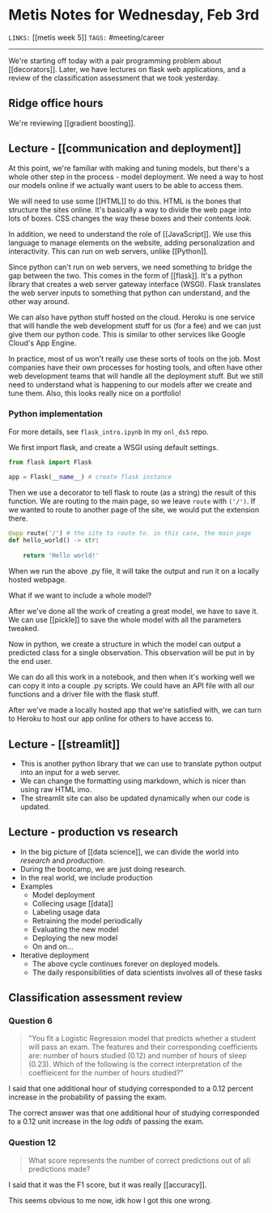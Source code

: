 # Metis Notes for Wednesday, Feb 3rd
`LINKS:` [[metis week 5]]
`TAGS:` #meeting/career

---
We're starting off today with a pair programming problem about [[decorators]]. Later, we have lectures on flask web applications, and a review of the classification assessment that we took yesterday. 

## Ridge office hours
We're reviewing [[gradient boosting]]. 

## Lecture - [[communication and deployment]]
At this point, we're familiar with making and tuning models, but there's a whole other step in the process - model deployment. We need a way to host our models online if we actually want users to be able to access them. 

We will need to use some [[HTML]] to do this. HTML is the bones that structure the sites online. It's basically a way to divide the web page into lots of boxes. CSS changes the way these boxes and their contents *look.*

In addition, we need to understand the role of [[JavaScript]]. We use this language to manage elements on the website, adding personalization and interactivity. This can run on web servers, unlike [[Python]]. 

Since python can't run on web servers, we need something to bridge the gap between the two. This comes in the form of [[flask]]. It's a python library that creates a web server gateway interface (WSGI). Flask translates the web server inputs to something that python can understand, and the other way around.

We can also have python stuff hosted on the cloud. Heroku is one service that will handle the web development stuff for us (for a fee) and we can just give them our python code. This is similar to other services like Google Cloud's App Engine. 

In practice, most of us won't really use these sorts of tools on the job. Most companies have their own processes for hosting tools, and often have other web development teams that will handle all the deployment stuff. But we still need to understand what is happening to our models after we create and tune them. Also, this looks really nice on a portfolio!

### Python implementation
For more details, see `flask_intro.ipynb` in my `onl_ds5` repo. 

We first import flask, and  create a WSGI using default settings.

```python
from flask import Flask

app = Flask(__name__) # create flask instance

```

Then we use a decorator to tell flask to route (as a string) the result of this function. We are routing to the main page, so we leave `route` with `('/')`. If we wanted to route to another page of the site, we would put the extension there. 

```python
@app route('/') # the site to route to. in this case, the main page
def hello_world() -> str:
	
	return 'Hello world!'

```

When we run the above .py file, it will take the output and run it on a locally hosted webpage. 

What if we want to include a whole model?

After we've done all the work of creating a great model, we have to save it. We can use [[pickle]] to save the whole model with all the parameters tweaked. 

Now in python, we create a structure in which the model can output a predicted class for a single observation. This observation will be put in by the end user. 

We can do all this work in a notebook, and then when it's working well we can copy it into a couple .py scripts. We could have an API file with all our functions and a driver file with the flask stuff. 

After we've made a locally hosted app that we're satisfied with, we can turn to Heroku to host our app online for others to have access to. 

## Lecture - [[streamlit]]
- This is another python library that we can use to translate python output into an input for a web server. 
- We can change the formatting using markdown, which is nicer than using raw HTML imo. 
- The streamlit site can also be updated dynamically when our code is updated. 

## Lecture - production vs research
- In the big picture of [[data science]], we can divide the world into *research* and *production*. 
- During the bootcamp, we are just doing research.
- In the real world, we include production
- Examples
	- Model deployment
	- Collecing usage [[data]]
	- Labeling usage data
	- Retraining the model periodically
	- Evaluating the new model
	- Deploying the new model
	- On and on...
- Iterative deployment
	- The above cycle continues forever on deployed models. 
	- The daily responsibilities of data scientists involves all of these tasks

## Classification assessment review
### Question 6
> "You fit a Logistic Regression model that predicts whether a student will pass an exam. The features and their corresponding coefficients are: number of hours studied (0.12) and number of hours of sleep (0.23). Which of the following is the correct interpretation of the coeffieicent for the number of hours studied?"

 I said that one additional hour of studying corresponded to a 0.12 percent increase in the probability of passing the exam.
 
The correct answer was that one additional hour of studying corresponded to a 0.12 unit increase in the *log odds* of passing the exam.

### Question 12
> What score represents the number of correct predictions out of all predictions made?

I said that it was the F1 score, but it was really [[accuracy]]. 

This seems obvious to me now, idk how I got this one wrong. 
